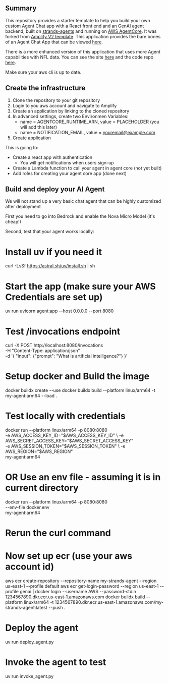 ## Summary

This repository provides a starter template to help you build your own custom Agent Chat app with a React front end and an GenAI agent backend, built on [strands-agents](https://strandsagents.com/latest/) and running on [AWS AgentCore](https://aws.amazon.com/bedrock/agentcore/). It was forked from [Amplify V2 template](https://docs.amplify.aws/react/start/quickstart/). This application provides the bare bones of an Agent Chat App that can be viewed [here](placeholder).

There is a more enhanced version of this application that uses more Agent capabilities with NFL data. You can see the site [here]() and the code repo [here](). 

Make sure your aws cli is up to date.

## Create the infrastructure

1. Clone the repository to your git repository
2. Login to you aws account and navigate to Amplify
3. Create an application by linking to the cloned repository
4. In advanced settings, create two Environmen Variables:
    * name = AGENTCORE_RUNTIME_ARN, value = PLACEHOLDER (you will add this later)
    * name = NOTIFICATION_EMAIL, value = youremail@example.com
5. Create application

This is going to:

* Create a react app with authentication
    * You will get notifications when users sign-up
* Create a Lambda function to call your agent in agent core (not yet built)
* Add roles for creating your agent core app (done next)


## Build and deploy your AI Agent

We will not stand up a very basic chat agent that can be highly customized after deployment

First you need to go into Bedrock and enable the Nova Micro Model (it's cheap!)

Second, test that your agent works locally:

# Install uv if you need it
curl -LsSf https://astral.sh/uv/install.sh | sh

# Start the app (make sure your AWS Credentials are set up)
uv run uvicorn agent:app --host 0.0.0.0 --port 8080

# Test /invocations endpoint
curl -X POST http://localhost:8080/invocations \
  -H "Content-Type: application/json" \
  -d '{
    "input": {"prompt": "What is artificial intelligence?"}
  }'





# Setup docker and Build the image
docker buildx create --use
docker buildx build --platform linux/arm64 -t my-agent:arm64 --load .

# Test locally with credentials
docker run --platform linux/arm64 -p 8080:8080 \
  -e AWS_ACCESS_KEY_ID="$AWS_ACCESS_KEY_ID" \
  -e AWS_SECRET_ACCESS_KEY="$AWS_SECRET_ACCESS_KEY" \
  -e AWS_SESSION_TOKEN="$AWS_SESSION_TOKEN" \
  -e AWS_REGION="$AWS_REGION" \
  my-agent:arm64

# OR Use an env file - assuming it is in current directory
docker run --platform linux/arm64 -p 8080:8080 \
--env-file docker.env \
my-agent:arm64

# Rerun the curl command

# Now set up ecr (use your aws account id)
aws ecr create-repository --repository-name my-strands-agent --region us-east-1 --profile default
aws ecr get-login-password --region us-east-1 --profile genai | docker login --username AWS --password-stdin 1234567890.dkr.ecr.us-east-1.amazonaws.com
docker buildx build --platform linux/arm64 -t 1234567890.dkr.ecr.us-east-1.amazonaws.com/my-strands-agent:latest --push .


# Deploy the agent
uv run deploy_agent.py

# Invoke the agent to test
uv run invoke_agent.py